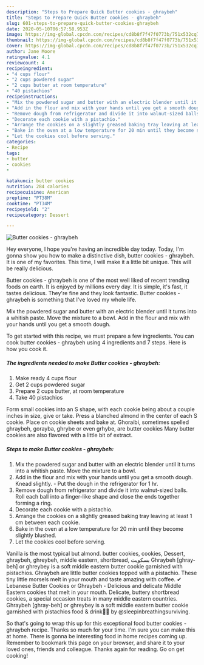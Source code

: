 ```yaml
---
description: "Steps to Prepare Quick Butter cookies - ghraybeh"
title: "Steps to Prepare Quick Butter cookies - ghraybeh"
slug: 601-steps-to-prepare-quick-butter-cookies-ghraybeh
date: 2020-05-10T06:57:58.953Z
image: https://img-global.cpcdn.com/recipes/cd8b8f7f47f0773b/751x532cq70/butter-cookies-ghraybeh-recipe-main-photo.jpg
thumbnail: https://img-global.cpcdn.com/recipes/cd8b8f7f47f0773b/751x532cq70/butter-cookies-ghraybeh-recipe-main-photo.jpg
cover: https://img-global.cpcdn.com/recipes/cd8b8f7f47f0773b/751x532cq70/butter-cookies-ghraybeh-recipe-main-photo.jpg
author: Jane Moore
ratingvalue: 4.1
reviewcount: 4
recipeingredient:
- "4 cups flour"
- "2 cups powdered sugar"
- "2 cups butter at room temperature"
- "40 pistachios"
recipeinstructions:
- "Mix the powdered sugar and butter with an electric blender until it turns into a whitish paste. Move the mixture to a bowl."
- "Add in the flour and mix with your hands until you get a smooth dough. Knead slightly. Put the dough in the refrigerator for 1 hr."
- "Remove dough from refrigerator and divide it into walnut-sized balls. Roll each ball into a finger-like shape and close the ends together forming a ring."
- "Decorate each cookie with a pistachio."
- "Arrange the cookies on a slightly greased baking tray leaving at least 1 cm between each cookie."
- "Bake in the oven at a low temperature for 20 min until they become slightly blushed."
- "Let the cookies cool before serving."
categories:
- Recipe
tags:
- butter
- cookies
- 

katakunci: butter cookies  
nutrition: 284 calories
recipecuisine: American
preptime: "PT38M"
cooktime: "PT34M"
recipeyield: "2"
recipecategory: Dessert

---
```



![Butter cookies - ghraybeh](https://img-global.cpcdn.com/recipes/cd8b8f7f47f0773b/751x532cq70/butter-cookies-ghraybeh-recipe-main-photo.jpg)

Hey everyone, I hope you're having an incredible day today. Today, I'm gonna show you how to make a distinctive dish, butter cookies - ghraybeh. It is one of my favorites. This time, I will make it a little bit unique. This will be really delicious.

Butter cookies - ghraybeh is one of the most well liked of recent trending foods on earth. It is enjoyed by millions every day. It is simple, it's fast, it tastes delicious. They're fine and they look fantastic. Butter cookies - ghraybeh is something that I've loved my whole life.

Mix the powdered sugar and butter with an electric blender until it turns into a whitish paste. Move the mixture to a bowl. Add in the flour and mix with your hands until you get a smooth dough.


To get started with this recipe, we must prepare a few ingredients. You can cook butter cookies - ghraybeh using 4 ingredients and 7 steps. Here is how you cook it.

<!--inarticleads1-->

##### The ingredients needed to make Butter cookies - ghraybeh:

1. Make ready 4 cups flour
1. Get 2 cups powdered sugar
1. Prepare 2 cups butter, at room temperature
1. Take 40 pistachios


Form small cookies into an S shape, with each cookie being about a couple inches in size, give or take. Press a blanched almond in the center of each S cookie. Place on cookie sheets and bake at. Ghoraibi, sometimes spelled ghraybeh, gorayba, ghrybe or even grhybe, are butter cookies Many butter cookies are also flavored with a little bit of extract. 

<!--inarticleads2-->

##### Steps to make Butter cookies - ghraybeh:

1. Mix the powdered sugar and butter with an electric blender until it turns into a whitish paste. Move the mixture to a bowl.
1. Add in the flour and mix with your hands until you get a smooth dough. Knead slightly. - Put the dough in the refrigerator for 1 hr.
1. Remove dough from refrigerator and divide it into walnut-sized balls. Roll each ball into a finger-like shape and close the ends together forming a ring.
1. Decorate each cookie with a pistachio.
1. Arrange the cookies on a slightly greased baking tray leaving at least 1 cm between each cookie.
1. Bake in the oven at a low temperature for 20 min until they become slightly blushed.
1. Let the cookies cool before serving.


Vanilla is the most typical but almond. butter cookies, cookies, Dessert, ghraybeh, ghreybeh, middle eastern, shortbread, بسكويت Ghraybeh [ghray-beh] or ghreybey is a soft middle eastern butter cookie garnished with pistachios. Ghraybeh are little butter cookies topped with a pistachio. These tiny little morsels melt in your mouth and taste amazing with coffee. ✔ Lebanese Butter Cookies or Ghraybeh - Delicious and delicate Middle Eastern cookies that melt in your mouth. Delicate, buttery shortbread cookies, a special occasion treats in many middle eastern countries. Ghraybeh [ghray-beh] or ghreybey is a soft middle eastern butter cookie garnished with pistachios food &amp; drink🥖🥛 by @sleepinbreathingsurviving. 

So that's going to wrap this up for this exceptional food butter cookies - ghraybeh recipe. Thanks so much for your time. I'm sure you can make this at home. There is gonna be interesting food in home recipes coming up. Remember to bookmark this page on your browser, and share it to your loved ones, friends and colleague. Thanks again for reading. Go on get cooking!
